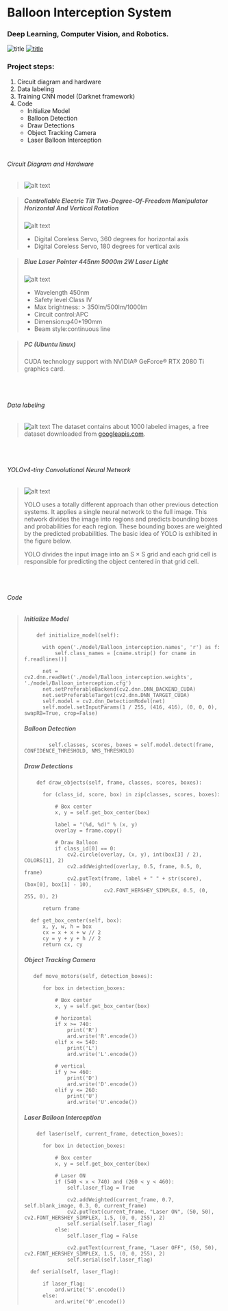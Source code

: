 # Balloon Interception System
### Deep Learning, Computer Vision, and Robotics.

![title](/github_images/Balloon_Interception.PNG)
[![title](/github_images/youtube.png "Balloon Interception - Deep Learning, Computer Vision, and Robotics")](https://youtu.be/KMWxmcNWnjA)

### Project steps:

1. Circuit diagram and hardware
2. Data labeling
3. Training CNN model (Darknet framework)
4. Code                
   - Initialize Model
   - Balloon Detection
   - Draw Detections
   - Object Tracking Camera
   - Laser Balloon Interception

# 
###### Circuit Diagram and Hardware
>
>  ![alt text](/github_images/Schematic.png)
>

>  ##### Controllable Electric Tilt Two-Degree-Of-Freedom Manipulator Horizontal And Vertical Rotation
> ![alt text](/github_images/Controllable_Electric_Tilt_Two_Degree_Of_Freedom_Manipulator_Horizontal_And_Vertical_Rotation.PNG)
> 
>  - Digital Coreless Servo, 360 degrees for horizontal axis     
>  - Digital Coreless Servo, 180 degrees for vertical axis
>

>  #####  Blue Laser Pointer 445nm 5000m 2W Laser Light
> ![alt text](/github_images/laser.PNG)
>
>  - Wavelength 450nm
>  - Safety level:Class IV
>  - Max brightness: > 350lm/500lm/1000lm
>  - Circuit control:APC
>  - Dimension:φ40*190mm 
>  - Beam style:continuous line
>

>  ##### PC (Ubuntu linux)
>  CUDA technology support with NVIDIA® GeForce® RTX 2080 Ti graphics card.
>

<p>
<br />
<br />
</p>

###### Data labeling
> ![alt text](/github_images/Label.PNG)
> The dataset contains about 1000 labeled images, a free dataset downloaded from [googleapis.com](https://storage.googleapis.com/openimages/web/index.html).
>

<p>
<br />
<br />
</p>

###### YOLOv4-tiny Convolutional Neural Network
> ![alt text](/github_images/yolov4_architecture.PNG)
> 
> YOLO uses a totally different approach than other previous detection systems. It applies a single neural network to the full image.
> This network divides the image into regions and predicts bounding boxes and probabilities for each region.
> These bounding boxes are weighted by the predicted probabilities.
> The basic idea of YOLO is exhibited in the figure below.
> 
> YOLO divides the input image into an S × S grid and each grid cell is responsible for predicting the object centered
> in that grid cell.

<p>
<br />
<br />
</p>

###### Code
> 
> ##### Initialize Model
>  ```
>      def initialize_model(self):
>
>        with open('./model/Balloon_interception.names', 'r') as f:
>            self.class_names = [cname.strip() for cname in f.readlines()]
>
>        net = cv2.dnn.readNet('./model/Balloon_interception.weights', './model/Balloon_interception.cfg')
>        net.setPreferableBackend(cv2.dnn.DNN_BACKEND_CUDA)
>        net.setPreferableTarget(cv2.dnn.DNN_TARGET_CUDA)
>        self.model = cv2.dnn_DetectionModel(net)
>        self.model.setInputParams(1 / 255, (416, 416), (0, 0, 0), swapRB=True, crop=False)
>  ```
>  
> ##### Balloon Detection
>  ```
>          self.classes, scores, boxes = self.model.detect(frame, CONFIDENCE_THRESHOLD, NMS_THRESHOLD)
>  ```
>
>  ##### Draw Detections
>  ```
>      def draw_objects(self, frame, classes, scores, boxes):
>
>        for (class_id, score, box) in zip(classes, scores, boxes):
>
>            # Box center
>            x, y = self.get_box_center(box)
>
>            label = "(%d, %d)" % (x, y)
>            overlay = frame.copy()
>
>            # Draw Balloon
>            if class_id[0] == 0:
>                cv2.circle(overlay, (x, y), int(box[3] / 2), COLORS[1], 2)
>                cv2.addWeighted(overlay, 0.5, frame, 0.5, 0, frame)
>                cv2.putText(frame, label + " " + str(score), (box[0], box[1] - 10),
>                            cv2.FONT_HERSHEY_SIMPLEX, 0.5, (0, 255, 0), 2)
>
>        return frame
>
>    def get_box_center(self, box):
>        x, y, w, h = box
>        cx = x + x + w // 2
>        cy = y + y + h // 2
>        return cx, cy
>  ```
>  
>  ##### Object Tracking Camera
>  ```
>     def move_motors(self, detection_boxes):
>
>        for box in detection_boxes:
>
>            # Box center
>            x, y = self.get_box_center(box)
>
>            # horizontal
>            if x >= 740:
>                print('R')
>                ard.write('R'.encode())
>            elif x <= 540:
>                print('L')
>                ard.write('L'.encode())
>
>            # vertical
>            if y >= 460:
>                print('D')
>                ard.write('D'.encode())
>            elif y <= 260:
>                print('U')
>                ard.write('U'.encode())
>  ```
>
>  ##### Laser Balloon Interception
>  ```
>      def laser(self, current_frame, detection_boxes):
>
>        for box in detection_boxes:
>
>            # Box center
>            x, y = self.get_box_center(box)
>
>            # Laser ON
>            if (540 < x < 740) and (260 < y < 460):
>                self.laser_flag = True
>
>                cv2.addWeighted(current_frame, 0.7, self.blank_image, 0.3, 0, current_frame)
>                cv2.putText(current_frame, "Laser ON", (50, 50), cv2.FONT_HERSHEY_SIMPLEX, 1.5, (0, 0, 255), 2)
>                self.serial(self.laser_flag)
>            else:
>                self.laser_flag = False
>
>                cv2.putText(current_frame, "Laser OFF", (50, 50), cv2.FONT_HERSHEY_SIMPLEX, 1.5, (0, 0, 255), 2)
>                self.serial(self.laser_flag)
>
>    def serial(self, laser_flag):
>
>        if laser_flag:
>            ard.write('S'.encode())
>        else:
>            ard.write('O'.encode())
> ```
> 
